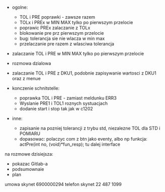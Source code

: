 - ogolne:
	- TOL i PRE poprawki - zawsze razem
	- TOLx i PREx w MIN MAX tylko po pierwszym przelocie
	- poprawic PREx zalaczanie z TOLx
	- blokowanie pre prz pierwszym przelocie
	- bug: tolerancja sie nie wlacza w min max
	- przelaczanie pre razem z wlasciwa tolerancja
- zalaczanie TOL i PRE w MIN MAX tylko po pierwszym przelocie
- rozmowa dzialowa 


- zalaczanie TOL i PRE z DKU1, podobnie zapisywanie wartosci z DKU1 oraz z menue

- konczenie schnitstelle:
	- poprawka TOL i PRE - zamiast meldunku ERR3
	- Wyslanie PRE1 i TOL1 roznych systuacjach
	- dodanie start i stop tak jak w c1202
- inne:
	- zapisanie na pozniej tolerancji z trybu std, niezalezne TOL dla STD i POMIARU
	- dopasowac: polaczyc com z btn jako eventy, albo np funkcja: actPre(int no, (void)*fun_resp); tu dalej interface



na rozmowe dzisiejsza:
- pokazac Gitlab-a
- podsumownaie
- plan


umowa skynet 6900000294
telefon skynet 22 487 1099